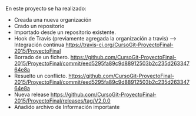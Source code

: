 En este proyecto se ha realizado:
* Creada una nueva organización
* Crado un repositorio
* Importado desde un repositorio existente.
* Hook de Travis (previamente agregada la organización a travis) --> Integración continua
	https://travis-ci.org/CursoGit-ProyectoFinal-2015/ProyectoFinal
* Borrado de un fichero.
https://github.com/CursoGit-ProyectoFinal-2015/ProyectoFinal/commit/eed5295fa89c9d88912503b2c235d26334764e8a
* Resuelto un conflicto.
https://github.com/CursoGit-ProyectoFinal-2015/ProyectoFinal/commit/eed5295fa89c9d88912503b2c235d26334764e8a
* Nueva release
https://github.com/CursoGit-ProyectoFinal-2015/ProyectoFinal/releases/tag/V2.0.0
* Añadido archivo de Información importante
